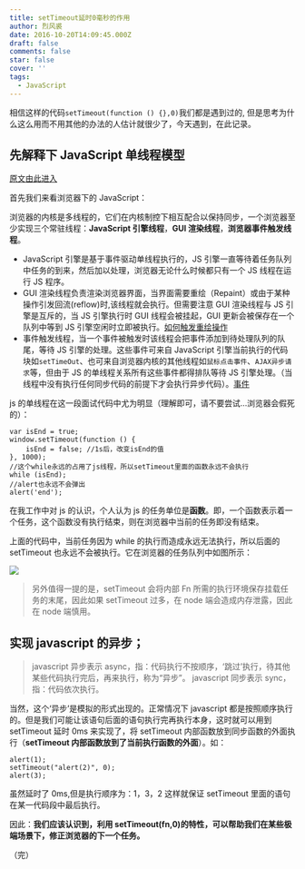 ```yaml
---
title: setTimeout延时0毫秒的作用
author: 烈风裘
date: 2016-10-20T14:09:45.000Z
draft: false
comments: false
star: false
cover: ''
tags: 
  - JavaScript
---
```


相信这样的代码`setTimeout(function () {},0)`我们都是遇到过的, 但是思考为什么这么用而不用其他的办法的人估计就很少了，今天遇到，在此记录。

## 先解释下 JavaScript 单线程模型

[原文由此进入](http://www.cnblogs.com/silin6/p/4333999.html)

首先我们来看浏览器下的 JavaScript：

浏览器的内核是多线程的，它们在内核制控下相互配合以保持同步，一个浏览器至少实现三个常驻线程：**JavaScript 引擎线程**，**GUI 渲染线程**，**浏览器事件触发线程**。

* JavaScript 引擎是基于事件驱动单线程执行的，JS 引擎一直等待着任务队列中任务的到来，然后加以处理，浏览器无论什么时候都只有一个 JS 线程在运行 JS 程序。
* GUI 渲染线程负责渲染浏览器界面，当界面需要重绘（Repaint）或由于某种操作引发回流(reflow)时,该线程就会执行。但需要注意 GUI 渲染线程与 JS 引擎是互斥的，当 JS 引擎执行时 GUI 线程会被挂起，GUI 更新会被保存在一个队列中等到 JS 引擎空闲时立即被执行。[如何触发重绘操作]()
* 事件触发线程，当一个事件被触发时该线程会把事件添加到待处理队列的队尾，等待 JS 引擎的处理。这些事件可来自 JavaScript 引擎当前执行的代码块如`setTimeOut`、也可来自浏览器内核的其他线程如`鼠标点击事件`、`AJAX异步请求`等，但由于 JS 的单线程关系所有这些事件都得排队等待 JS 引擎处理。（当线程中没有执行任何同步代码的前提下才会执行异步代码）。[事件]()

js 的单线程在这一段面试代码中尤为明显（理解即可，请不要尝试...浏览器会假死的）：

```
var isEnd = true;
window.setTimeout(function () {
    isEnd = false; //1s后，改变isEnd的值
}, 1000);
//这个while永远的占用了js线程，所以setTimeout里面的函数永远不会执行
while (isEnd);
//alert也永远不会弹出
alert('end');
```

在我工作中对 js 的认识，个人认为 js 的任务单位是**函数**。即，一个函数表示着一个任务，这个函数没有执行结束，则在浏览器中当前的任务即没有结束。

上面的代码中，当前任务因为 while 的执行而造成永远无法执行，所以后面的 setTimeout 也永远不会被执行。它在浏览器的任务队列中如图所示：

![](http://xiangsongtao.com/uploads/1474859133000.png)

> 另外值得一提的是，setTimeout 会将内部 Fn 所需的执行环境保存挂载任务的末尾，因此如果 setTimeout 过多，在 node 端会造成内存泄露，因此在 node 端慎用。

## 实现 javascript 的异步；

> javascript 异步表示 async，指：代码执行不按顺序，‘跳过’执行，待其他某些代码执行完后，再来执行，称为“异步”。
> javascript 同步表示 sync，指：代码依次执行。

当然，这个‘异步’是模拟的形式出现的。正常情况下 javascript 都是按照顺序执行的。但是我们可能让该语句后面的语句执行完再执行本身，这时就可以用到 setTimeout 延时 0ms 来实现了，将 setTimeout 内部函数放到同步函数的外面执行（**setTimeout 内部函数放到了当前执行函数的外面**）。如：

```
alert(1);
setTimeout("alert(2)", 0);
alert(3);
```

虽然延时了 0ms,但是执行顺序为：1，3，2
这样就保证 setTimeout 里面的语句在某一代码段中最后执行。

因此：**我们应该认识到，利用 setTimeout(fn,0)的特性，可以帮助我们在某些极端场景下，修正浏览器的下一个任务。**

（完）
